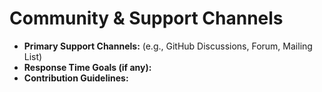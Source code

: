 # Community & Support Channels

-   **Primary Support Channels:** (e.g., GitHub Discussions, Forum, Mailing List)
-   **Response Time Goals (if any):** 
-   **Contribution Guidelines:** 